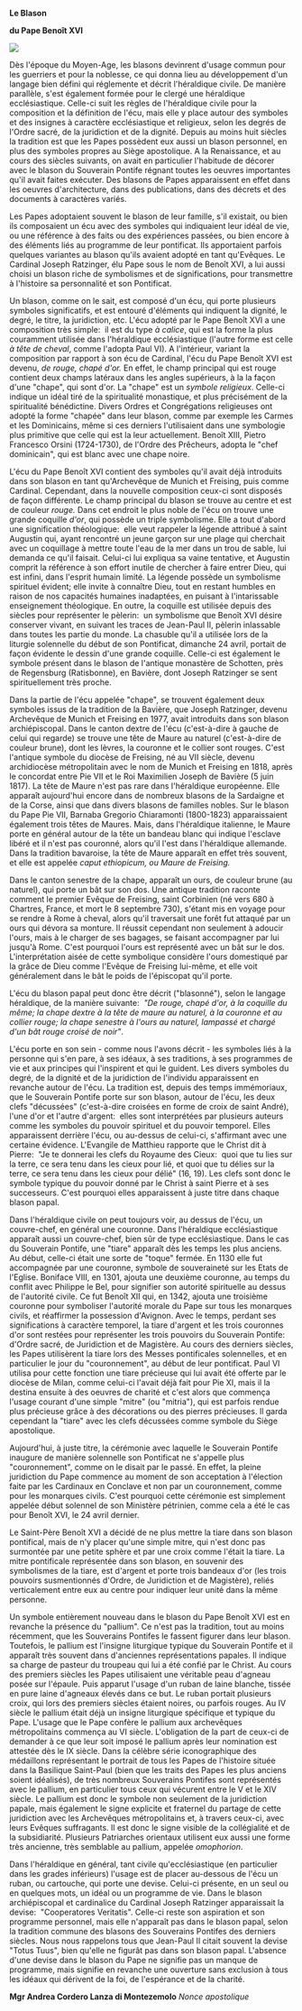 **Le Blason**

**du Pape Benoît XVI**

![](/content/dam/benedict-xvi/images/img/logo_ratzinger.jpg)

Dès l'époque du Moyen-Age, les blasons devinrent d'usage commun pour les guerriers et pour la noblesse, ce qui donna lieu au développement d'un langage bien défini qui réglemente et décrit l'héraldique civile. De manière parallèle, s'est également formée pour le clergé une héraldique ecclésiastique. Celle-ci suit les règles de l'héraldique civile pour la composition et la définition de l'écu, mais elle y place autour des symboles et des insignes à caractère ecclésiastique et religieux, selon les degrés de l'Ordre sacré, de la juridiction et de la dignité. Depuis au moins huit siècles la tradition est que les Papes possèdent eux aussi un blason personnel, en plus des symboles propres au Siège apostolique. A la Renaissance, et au cours des siècles suivants, on avait en particulier l'habitude de décorer avec le blason du Souverain Pontife régnant toutes les oeuvres importantes qu'il avait faites exécuter. Des blasons de Papes apparaissent en effet dans les oeuvres d'architecture, dans des publications, dans des décrets et des documents à caractères variés.

Les Papes adoptaient souvent le blason de leur famille, s'il existait, ou bien ils composaient un écu avec des symboles qui indiquaient leur idéal de vie, ou une référence à des faits ou des expériences passées, ou bien encore à des éléments liés au programme de leur pontificat. Ils apportaient parfois quelques variantes au blason qu'ils avaient adopté en tant qu'Evêques. Le Cardinal Joseph Ratzinger, élu Pape sous le nom de Benoît XVI, a lui aussi choisi un blason riche de symbolismes et de significations, pour transmettre à l'histoire sa personnalité et son Pontificat.

Un blason, comme on le sait, est composé d'un écu, qui porte plusieurs symboles significatifs, et est entouré d'éléments qui indiquent la dignité, le degré, le titre, la juridiction, etc. L'écu adopté par le Pape Benoît XVI a une composition très simple:  il est du type *à calice*, qui est la forme la plus couramment utilisée dans l'héraldique ecclésiastique (l'autre forme est celle *à tête de cheval*, comme l'adopta Paul VI). A l'intérieur, variant la composition par rapport à son écu de Cardinal, l'écu du Pape Benoît XVI est devenu, *de rouge, chapé d'or.* En effet, le champ principal qui est rouge contient deux champs latéraux dans les angles supérieurs, à la la façon d'une "chape", qui sont d'or. La "chape" est un *symbole religieux*. Celle-ci indique un idéal tiré de la spiritualité monastique, et plus précisément de la spiritualité bénédictine. Divers Ordres et Congrégations religieuses ont adopté la forme "chapée" dans leur blason, comme par exemple les Carmes et les Dominicains, même si ces derniers l'utilisaient dans une symbologie plus primitive que celle qui est la leur actuellement. Benoît XIII, Pietro Francesco Orsini (1724-1730), de l'Ordre des Prêcheurs, adopta le "chef dominicain", qui est blanc avec une chape noire.

L'écu du Pape Benoît XVI contient des symboles qu'il avait déjà introduits dans son blason en tant qu'Archevêque de Munich et Freising, puis comme Cardinal. Cependant, dans la nouvelle composition ceux-ci sont disposés de façon différente. Le champ principal du blason se trouve au centre et est de couleur *rouge.* Dans cet endroit le plus noble de l'écu on trouve une grande coquille *d'or*, qui possède un triple symbolisme. Elle a tout d'abord une signification théologique:  elle veut rappeler la légende attribué à saint Augustin qui, ayant rencontré un jeune garçon sur une plage qui cherchait avec un coquillage à mettre toute l'eau de la mer dans un trou de sable, lui demanda ce qu'il faisait. Celui-ci lui expliqua sa vaine tentative, et Augustin comprit la référence à son effort inutile de chercher à faire entrer Dieu, qui est infini, dans l'esprit humain limité. La légende possède un symbolisme spirituel évident; elle invite à connaître Dieu, tout en restant humbles en raison de nos capacités humaines inadaptées, en puisant à l'intarissable enseignement théologique. En outre, la coquille est utilisée depuis des siècles pour représenter le pèlerin:  un symbolisme que Benoît XVI désire conserver vivant, en suivant les traces de Jean-Paul II, pèlerin inlassable dans toutes les partie du monde. La chasuble qu'il a utilisée lors de la liturgie solennelle du début de son Pontificat, dimanche 24 avril, portait de façon évidente le dessin d'une grande coquille. Celle-ci est également le symbole présent dans le blason de l'antique monastère de Schotten, près de Regensburg (Ratisbonne), en Bavière, dont Joseph Ratzinger se sent spirituellement très proche.

Dans la partie de l'écu appelée "chape", se trouvent également deux symboles issus de la tradition de la Bavière, que Joseph Ratzinger, devenu Archevêque de Munich et Freising en 1977, avait introduits dans son blason archiépiscopal. Dans le canton dextre de l'écu (c'est-à-dire à gauche de celui qui regarde) se trouve une tête de Maure au naturel (c'est-à-dire de couleur brune), dont les lèvres, la couronne et le collier sont rouges. C'est l'antique symbole du diocèse de Freising, né au VII siècle, devenu archidiocèse métropolitain avec le nom de Munich et Freising en 1818, après le concordat entre Pie VII et le Roi Maximilien Joseph de Bavière (5 juin 1817). La tête de Maure n'est pas rare dans l'héraldique européenne. Elle apparaît aujourd'hui encore dans de nombreux blasons de la Sardaigne et de la Corse, ainsi que dans divers blasons de familles nobles. Sur le blason du Pape Pie VII, Barnaba Gregorio Chiaramonti (1800-1823) apparaissaient également trois têtes de Maures. Mais, dans l'héraldique italienne, le Maure porte en général autour de la tête un bandeau blanc qui indique l'esclave libéré et il n'est pas couronné, alors qu'il l'est dans l'héraldique allemande. Dans la tradition bavaroise, la tête de Maure apparaît en effet très souvent, et elle est appelée *caput ethiopicum, ou Maure de Freising.*

Dans le canton senestre de la chape, apparaît un ours, de couleur brune (au naturel), qui porte un bât sur son dos. Une antique tradition raconte comment le premier Evêque de Freising, saint Corbinien (né vers 680 à Chartres, France, et mort le 8 septembre 730), s'étant mis en voyage pour se rendre à Rome à cheval, alors qu'il traversait une forêt fut attaqué par un ours qui dévora sa monture. Il réussit cependant non seulement à adoucir l'ours, mais à le charger de ses bagages, se faisant accompagner par lui jusqu'à Rome. C'est pourquoi l'ours est représenté avec un bât sur le dos. L'interprétation aisée de cette symbolique considère l'ours domestiqué par la grâce de Dieu comme l'Evêque de Freising lui-même, et elle voit généralement dans le bât le poids de l'épiscopat qu'il porte.

L'écu du blason papal peut donc être décrit ("blasonné"), selon le langage héraldique, de la manière suivante:  *"De rouge, chapé d'or, à la coquille du même; la chape dextre à la tête de maure au naturel, à la couronne et au collier rouge; la chape senestre à l'ours au naturel, lampassé et chargé d'un bât rouge croisé de noir"*.

L'écu porte en son sein - comme nous l'avons décrit - les symboles liés à la personne qui s'en pare, à ses idéaux, à ses traditions, à ses programmes de vie et aux principes qui l'inspirent et qui le guident. Les divers symboles du degré, de la dignité et de la juridiction de l'individu apparaissent en revanche autour de l'écu. La tradition est, depuis des temps immémoriaux, que le Souverain Pontife porte sur son blason, autour de l'écu, les deux clefs "décussées" (c'est-à-dire croisées en forme de croix de saint André), l'une d'or et l'autre d'argent:  elles sont interprétées par plusieurs auteurs comme les symboles du pouvoir spirituel et du pouvoir temporel. Elles apparaissent derrière l'écu, ou au-dessus de celui-ci, s'affirmant avec une certaine évidence. L'Evangile de Matthieu rapporte que le Christ dit à Pierre:  "Je te donnerai les clefs du Royaume des Cieux:  quoi que tu lies sur la terre, ce sera tenu dans les cieux pour lié, et quoi que tu délies sur la terre, ce sera tenu dans les cieux pour délié" (16, 19). Les clefs sont donc le symbole typique du pouvoir donné par le Christ à saint Pierre et à ses successeurs. C'est pourquoi elles apparaissent à juste titre dans chaque blason papal.

Dans l'héraldique civile on peut toujours voir, au dessus de l'écu, un couvre-chef, en général une couronne. Dans l'héraldique ecclésiastique apparaît aussi un couvre-chef, bien sûr de type ecclésiastique. Dans le cas du Souverain Pontife, une "tiare" apparaît dès les temps les plus anciens. Au début, celle-ci était une sorte de "toque" fermée. En 1130 elle fut accompagnée par une couronne, symbole de souveraineté sur les Etats de l'Eglise. Boniface VIII, en 1301, ajouta une deuxième couronne, au temps du conflit avec Philippe le Bel, pour signifier son autorité spirituelle au dessus de l'autorité civile. Ce fut Benoît XII qui, en 1342, ajouta une troisième couronne pour symboliser l'autorité morale du Pape sur tous les monarques civils, et réaffirmer la possession d'Avignon. Avec le temps, perdant ses significations à caractère temporel, la tiare d'argent et les trois couronnes d'or sont restées pour représenter les trois pouvoirs du Souverain Pontife:  d'Ordre sacré, de Juridiction et de Magistère. Au cours des derniers siècles, les Papes utilisèrent la tiare lors des Messes pontificales solennelles, et en particulier le jour du "couronnement", au début de leur pontificat. Paul VI utilisa pour cette fonction une tiare précieuse qui lui avait été offerte par le diocèse de Milan, comme celui-ci l'avait déjà fait pour Pie XI, mais il la destina ensuite à des oeuvres de charité et c'est alors que commença l'usage courant d'une simple "mitre" (ou "mitria"), qui est parfois rendue plus précieuse grâce à des décorations ou des pierres précieuses. Il garda cependant la "tiare" avec les clefs décussées comme symbole du Siège apostolique.

Aujourd'hui, à juste titre, la cérémonie avec laquelle le Souverain Pontife inaugure de manière solennelle son Pontificat ne s'appelle plus "couronnement", comme on le disait par le passé. En effet, la pleine juridiction du Pape commence au moment de son acceptation à l'élection faite par les Cardinaux en Conclave et non par un couronnement, comme pour les monarques civils. C'est pourquoi cette cérémonie est simplement appelée début solennel de son Ministère pétrinien, comme cela a été le cas pour Benoît XVI, le 24 avril dernier.

Le Saint-Père Benoît XVI a décidé de ne plus mettre la tiare dans son blason pontifical, mais de n'y placer qu'une simple mitre, qui n'est donc pas surmontée par une petite sphère et par une croix comme l'était la tiare. La mitre pontificale représentée dans son blason, en souvenir des symbolismes de la tiare, est d'argent et porte trois bandeaux d'or (les trois pouvoirs susmentionnés d'Ordre, de Juridiction et de Magistère), reliés verticalement entre eux au centre pour indiquer leur unité dans la même personne.

Un symbole entièrement nouveau dans le blason du Pape Benoît XVI est en revanche la présence du "pallium". Ce n'est pas la tradition, tout au moins récemment, que les Souverains Pontifes le fassent figurer dans leur blason. Toutefois, le pallium est l'insigne liturgique typique du Souverain Pontife et il apparaît très souvent dans d'anciennes représentations papales. Il indique sa charge de pasteur du troupeau qui lui a été confié par le Christ. Au cours des premiers siècles les Papes utilisaient une véritable peau d'agneau posée sur l'épaule. Puis apparut l'usage d'un ruban de laine blanche, tissée en pure laine d'agneaux élevés dans ce but. Le ruban portait plusieurs croix, qui lors des premiers siècles étaient noires, ou parfois rouges. Au IV siècle le pallium était déjà un insigne liturgique spécifique et typique du Pape. L'usage que le Pape confère le pallium aux archevêques métropolitains commença au VI siècle. L'obligation de la part de ceux-ci de demander à ce que leur soit imposé le pallium après leur nomination est attestée dès le IX siècle. Dans la célèbre série iconographique des médaillons représentant le portrait de tous les Papes de l'histoire située dans la Basilique Saint-Paul (bien que les traits des Papes les plus anciens soient idéalisés), de très nombreux Souverains Pontifes sont représentés avec le pallium, en particulier tous ceux qui vécurent entre le V et le XIV siècle. Le pallium est donc le symbole non seulement de la juridiction papale, mais également le signe explicite et fraternel du partage de cette juridiction avec les Archevêques métropolitains et, à travers ceux-ci, avec leurs Evêques suffragants. Il est donc le signe visible de la collégialité et de la subsidiarité. Plusieurs Patriarches orientaux utilisent eux aussi une forme très ancienne, très semblable au pallium, appelée *omophorion*.

Dans l'héraldique en général, tant civile qu'ecclésiastique (en particulier dans les grades inférieurs) l'usage est de placer au-dessous de l'écu un ruban, ou cartouche, qui porte une devise. Celui-ci présente, en un seul ou en quelques mots, un idéal ou un programme de vie. Dans le blason archiépiscopal et cardinalice du Cardinal Joseph Ratzinger apparaissait la devise:  "Cooperatores Veritatis". Celle-ci reste son aspiration et son programme personnel, mais elle n'apparaît pas dans le blason papal, selon la tradition commune des blasons des Souverains Pontifes des derniers siècles. Nous nous rappelons tous que Jean-Paul II citait souvent la devise "Totus Tuus", bien qu'elle ne figurât pas dans son blason papal. L'absence d'une devise dans le blason du Pape ne signifie pas un manque de programme, mais signifie en revanche une ouverture sans exclusion à tous les idéaux qui dérivent de la foi, de l'espérance et de la charité.

**Mgr Andrea Cordero Lanza di Montezemolo** *Nonce apostolique*